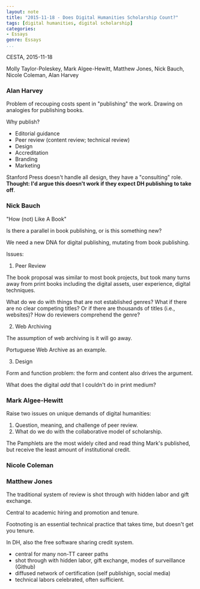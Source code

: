 ```yaml
---
layout: note
title: "2015-11-18 - Does Digital Humanities Scholarship Count?"
tags: [digital humanities, digital scholarship]
categories:
- Essays
genre: Essays
...
```


CESTA, 2015-11-18

Molly Taylor-Poleskey, Mark Algee-Hewitt, Matthew Jones, Nick Bauch, Nicole Coleman, Alan Harvey

### Alan Harvey

Problem of recouping costs spent in "publishing" the work. Drawing on analogies for publishing books.

Why publish?

- Editorial guidance
- Peer review (content review; technical review)
- Design
- Accreditation
- Branding
- Marketing

Stanford Press doesn't handle all design, they have a "consulting" role. **Thought: I'd argue this doesn't work if they expect DH publishing to take off**.

### Nick Bauch

"How (not) Like A Book"

Is there a parallel in book publishing, or is this something new?

We need a new DNA for digital publishing, mutating from book publishing.

Issues:

1. Peer Review

The book proposal was similar to most book projects, but took many turns away from print books including the digital assets, user experience, digital techniques.

What do we do with things that are not established genres? What if there are no clear competing titles? Or if there are thousands of titles (i.e., websites)? How do reviewers comprehend the genre?

2. Web Archiving

The assumption of web archiving is it will go away.

Portuguese Web Archive as an example.

3. Design

Form and function problem: the form and content also drives the argument.

What does the digital *add* that I couldn't do in print medium?

### Mark Algee-Hewitt

Raise two issues on unique demands of digital humanities:

1. Question, meaning, and challenge of peer review.
2. What do we do with the collaborative model of scholarship.

The Pamphlets are the most widely cited and read thing Mark's published, but receive the least amount of institutional credit.

### Nicole Coleman

### Matthew Jones

The traditional system of review is shot through with hidden labor and gift exchange.

Central to academic hiring and promotion and tenure.

Footnoting is an essential technical practice that takes time, but doesn't get you tenure.

In DH, also the free software sharing credit system.

- central for many non-TT career paths
- shot through with hidden labor, gift exchange, modes of surveillance (Github)
- diffused network of certification (self publishign, social media)
- technical labors celebrated, often sufficient.
